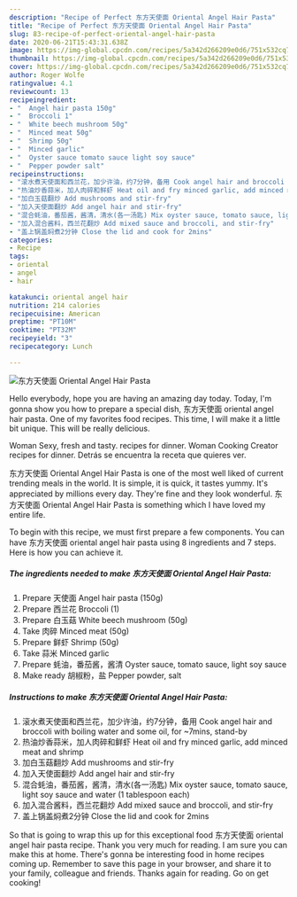 ```yaml
---
description: "Recipe of Perfect 东方天使面 Oriental Angel Hair Pasta"
title: "Recipe of Perfect 东方天使面 Oriental Angel Hair Pasta"
slug: 83-recipe-of-perfect-oriental-angel-hair-pasta
date: 2020-06-21T15:43:31.638Z
image: https://img-global.cpcdn.com/recipes/5a342d266209e0d6/751x532cq70/东方天使面-oriental-angel-hair-pasta-recipe-main-photo.jpg
thumbnail: https://img-global.cpcdn.com/recipes/5a342d266209e0d6/751x532cq70/东方天使面-oriental-angel-hair-pasta-recipe-main-photo.jpg
cover: https://img-global.cpcdn.com/recipes/5a342d266209e0d6/751x532cq70/东方天使面-oriental-angel-hair-pasta-recipe-main-photo.jpg
author: Roger Wolfe
ratingvalue: 4.1
reviewcount: 13
recipeingredient:
- "  Angel hair pasta 150g"
- "  Broccoli 1"
- "  White beech mushroom 50g"
- "  Minced meat 50g"
- "  Shrimp 50g"
- "  Minced garlic"
- "  Oyster sauce tomato sauce light soy sauce"
- "  Pepper powder salt"
recipeinstructions:
- "滚水煮天使面和西兰花，加少许油，约7分钟，备用 Cook angel hair and broccoli with boiling water and some oil, for ~7mins, stand-by"
- "热油炒香蒜米，加人肉碎和鲜虾 Heat oil and fry minced garlic, add minced meat and shrimp"
- "加白玉菇翻炒 Add mushrooms and stir-fry"
- "加入天使面翻炒 Add angel hair and stir-fry"
- "混合蚝油，番茄酱，酱清，清水(各一汤匙) Mix oyster sauce, tomato sauce, light soy sauce and water (1 tablespoon each)"
- "加入混合酱料，西兰花翻炒 Add mixed sauce and broccoli, and stir-fry"
- "盖上锅盖焖煮2分钟 Close the lid and cook for 2mins"
categories:
- Recipe
tags:
- oriental
- angel
- hair

katakunci: oriental angel hair 
nutrition: 214 calories
recipecuisine: American
preptime: "PT10M"
cooktime: "PT32M"
recipeyield: "3"
recipecategory: Lunch

---
```



![东方天使面 Oriental Angel Hair Pasta](https://img-global.cpcdn.com/recipes/5a342d266209e0d6/751x532cq70/东方天使面-oriental-angel-hair-pasta-recipe-main-photo.jpg)

Hello everybody, hope you are having an amazing day today. Today, I'm gonna show you how to prepare a special dish, 东方天使面 oriental angel hair pasta. One of my favorites food recipes. This time, I will make it a little bit unique. This will be really delicious.

Woman Sexy, fresh and tasty. recipes for dinner. Woman Cooking Creator recipes for dinner. Detrás se encuentra la receta que quieres ver.

东方天使面 Oriental Angel Hair Pasta is one of the most well liked of current trending meals in the world. It is simple, it is quick, it tastes yummy. It's appreciated by millions every day. They're fine and they look wonderful. 东方天使面 Oriental Angel Hair Pasta is something which I have loved my entire life.


To begin with this recipe, we must first prepare a few components. You can have 东方天使面 oriental angel hair pasta using 8 ingredients and 7 steps. Here is how you can achieve it.

<!--inarticleads1-->

##### The ingredients needed to make 东方天使面 Oriental Angel Hair Pasta:

1. Prepare  天使面 Angel hair pasta (150g)
1. Prepare  西兰花 Broccoli (1)
1. Prepare  白玉菇 White beech mushroom (50g)
1. Take  肉碎 Minced meat (50g)
1. Prepare  鲜虾 Shrimp (50g)
1. Take  蒜米 Minced garlic
1. Prepare  蚝油，番茄酱，酱清 Oyster sauce, tomato sauce, light soy sauce
1. Make ready  胡椒粉，盐 Pepper powder, salt




<!--inarticleads2-->

##### Instructions to make 东方天使面 Oriental Angel Hair Pasta:

1. 滚水煮天使面和西兰花，加少许油，约7分钟，备用 Cook angel hair and broccoli with boiling water and some oil, for ~7mins, stand-by
1. 热油炒香蒜米，加人肉碎和鲜虾 Heat oil and fry minced garlic, add minced meat and shrimp
1. 加白玉菇翻炒 Add mushrooms and stir-fry
1. 加入天使面翻炒 Add angel hair and stir-fry
1. 混合蚝油，番茄酱，酱清，清水(各一汤匙) Mix oyster sauce, tomato sauce, light soy sauce and water (1 tablespoon each)
1. 加入混合酱料，西兰花翻炒 Add mixed sauce and broccoli, and stir-fry
1. 盖上锅盖焖煮2分钟 Close the lid and cook for 2mins




So that is going to wrap this up for this exceptional food 东方天使面 oriental angel hair pasta recipe. Thank you very much for reading. I am sure you can make this at home. There's gonna be interesting food in home recipes coming up. Remember to save this page in your browser, and share it to your family, colleague and friends. Thanks again for reading. Go on get cooking!
